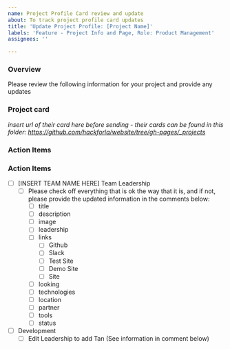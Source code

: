 ```yaml
---
name: Project Profile Card review and update
about: To track project profile card updates
title: 'Update Project Profile: [Project Name]'
labels: 'Feature - Project Info and Page, Role: Product Management'
assignees: ''

---
```


### Overview
Please review the following information for your project and provide any updates 

### Project card
_insert url of their card here before sending - their cards can be found in this folder: https://github.com/hackforla/website/tree/gh-pages/_projects_

### Action Items

### Action Items

- [ ] [INSERT TEAM NAME HERE] Team Leadership
   - [ ] Please check off everything that is ok the way that it is, and if not, please provide the updated information in the comments below:
      - [ ] title
      - [ ] description
      - [ ] image
      - [ ] leadership
      - [ ] links
         - [ ] Github
         - [ ] Slack
         - [ ] Test Site
         - [ ] Demo Site
         - [ ] Site
      - [ ] looking
      - [ ] technologies
      - [ ] location
      - [ ] partner
      - [ ] tools
      - [ ] status
- [ ] Development
  - [ ] Edit Leadership to add Tan (See information in comment below)
